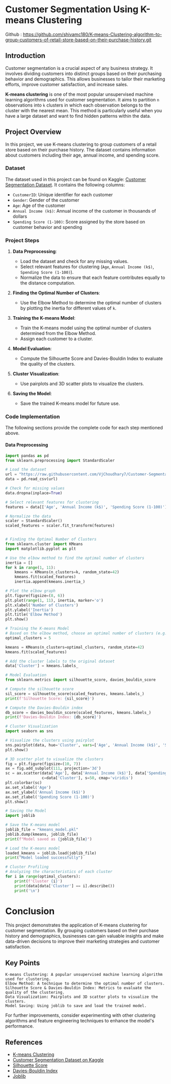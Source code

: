 # Customer Segmentation Using K-means Clustering

Github : https://github.com/shivamc180/K-means-Clustering-algorithm-to-group-customers-of-retail-store-based-on-their-purchase-history.git

## Introduction

Customer segmentation is a crucial aspect of any business strategy. It involves dividing customers into distinct groups based on their purchasing behavior and demographics. This allows businesses to tailor their marketing efforts, improve customer satisfaction, and increase sales.

**K-means clustering** is one of the most popular unsupervised machine learning algorithms used for customer segmentation. It aims to partition `n` observations into `k` clusters in which each observation belongs to the cluster with the nearest mean. This method is particularly useful when you have a large dataset and want to find hidden patterns within the data.

## Project Overview

In this project, we use K-means clustering to group customers of a retail store based on their purchase history. The dataset contains information about customers including their age, annual income, and spending score.

### Dataset

The dataset used in this project can be found on Kaggle: [Customer Segmentation Dataset](https://www.kaggle.com/datasets/vjchoudhary7/customer-segmentation-tutorial-in-python). It contains the following columns:

- `CustomerID`: Unique identifier for each customer
- `Gender`: Gender of the customer
- `Age`: Age of the customer
- `Annual Income (k$)`: Annual income of the customer in thousands of dollars
- `Spending Score (1-100)`: Score assigned by the store based on customer behavior and spending

### Project Steps

1. **Data Preprocessing**: 
    - Load the dataset and check for any missing values.
    - Select relevant features for clustering (`Age`, `Annual Income (k$)`, `Spending Score (1-100)`).
    - Normalize the data to ensure that each feature contributes equally to the distance computation.

2. **Finding the Optimal Number of Clusters**:
    - Use the Elbow Method to determine the optimal number of clusters by plotting the inertia for different values of `k`.

3. **Training the K-means Model**:
    - Train the K-means model using the optimal number of clusters determined from the Elbow Method.
    - Assign each customer to a cluster.

4. **Model Evaluation**:
    - Compute the Silhouette Score and Davies-Bouldin Index to evaluate the quality of the clusters.

5. **Cluster Visualization**:
    - Use pairplots and 3D scatter plots to visualize the clusters.

6. **Saving the Model**:
    - Save the trained K-means model for future use.

### Code Implementation

The following sections provide the complete code for each step mentioned above.

#### Data Preprocessing

```python
import pandas as pd
from sklearn.preprocessing import StandardScaler

# Load the dataset
url = "https://raw.githubusercontent.com/VjChoudhary7/Customer-Segmentation-Tutorial-in-python/master/Mall_Customers.csv"
data = pd.read_csv(url)

# Check for missing values
data.dropna(inplace=True)

# Select relevant features for clustering
features = data[['Age', 'Annual Income (k$)', 'Spending Score (1-100)']]

# Normalize the data
scaler = StandardScaler()
scaled_features = scaler.fit_transform(features)


# Finding the Optimal Number of Clusters
from sklearn.cluster import KMeans
import matplotlib.pyplot as plt

# Use the elbow method to find the optimal number of clusters
inertia = []
for k in range(1, 11):
    kmeans = KMeans(n_clusters=k, random_state=42)
    kmeans.fit(scaled_features)
    inertia.append(kmeans.inertia_)

# Plot the elbow graph
plt.figure(figsize=(8, 6))
plt.plot(range(1, 11), inertia, marker='o')
plt.xlabel('Number of Clusters')
plt.ylabel('Inertia')
plt.title('Elbow Method')
plt.show()

# Training the K-means Model
# Based on the elbow method, choose an optimal number of clusters (e.g., 5)
optimal_clusters = 5

kmeans = KMeans(n_clusters=optimal_clusters, random_state=42)
kmeans.fit(scaled_features)

# Add the cluster labels to the original dataset
data['Cluster'] = kmeans.labels_

# Model Evaluation
from sklearn.metrics import silhouette_score, davies_bouldin_score

# Compute the silhouette score
sil_score = silhouette_score(scaled_features, kmeans.labels_)
print(f'Silhouette Score: {sil_score}')

# Compute the Davies-Bouldin index
db_score = davies_bouldin_score(scaled_features, kmeans.labels_)
print(f'Davies-Bouldin Index: {db_score}')

# Cluster Visualization
import seaborn as sns

# Visualize the clusters using pairplot
sns.pairplot(data, hue='Cluster', vars=['Age', 'Annual Income (k$)', 'Spending Score (1-100)'])
plt.show()

# 3D scatter plot to visualize the clusters
fig = plt.figure(figsize=(10, 7))
ax = fig.add_subplot(111, projection='3d')
sc = ax.scatter(data['Age'], data['Annual Income (k$)'], data['Spending Score (1-100)'], 
                c=data['Cluster'], s=50, cmap='viridis')
plt.colorbar(sc)
ax.set_xlabel('Age')
ax.set_ylabel('Annual Income (k$)')
ax.set_zlabel('Spending Score (1-100)')
plt.show()

# Saving the Model
import joblib

# Save the K-means model
joblib_file = "kmeans_model.pkl"  
joblib.dump(kmeans, joblib_file)
print(f"Model saved as {joblib_file}")

# Load the K-means model
loaded_kmeans = joblib.load(joblib_file)
print("Model loaded successfully")

# Cluster Profiling
# Analyzing the characteristics of each cluster
for i in range(optimal_clusters):
    print(f'Cluster {i}')
    print(data[data['Cluster'] == i].describe())
    print('\n')
```

# Conclusion
This project demonstrates the application of K-means clustering for customer segmentation. By grouping customers based on their purchase history and demographics, businesses can gain valuable insights and make data-driven decisions to improve their marketing strategies and customer satisfaction.

## Key Points

    K-means Clustering: A popular unsupervised machine learning algorithm used for clustering.
    Elbow Method: A technique to determine the optimal number of clusters.
    Silhouette Score & Davies-Bouldin Index: Metrics to evaluate the quality of the clustering.
    Data Visualization: Pairplots and 3D scatter plots to visualize the clusters.
    Model Saving: Using joblib to save and load the trained model.

For further improvements, consider experimenting with other clustering algorithms and feature engineering techniques to enhance the model's performance.


## References

- [K-means Clustering](https://en.wikipedia.org/wiki/K-means_clustering)
- [Customer Segmentation Dataset on Kaggle](https://www.kaggle.com/datasets/vjchoudhary7/customer-segmentation-tutorial-in-python)
- [Silhouette Score](https://scikit-learn.org/stable/modules/generated/sklearn.metrics.silhouette_score.html)
- [Davies-Bouldin Index](https://scikit-learn.org/stable/modules/generated/sklearn.metrics.davies_bouldin_score.html)
- [Joblib](https://joblib.readthedocs.io/en/latest/)

